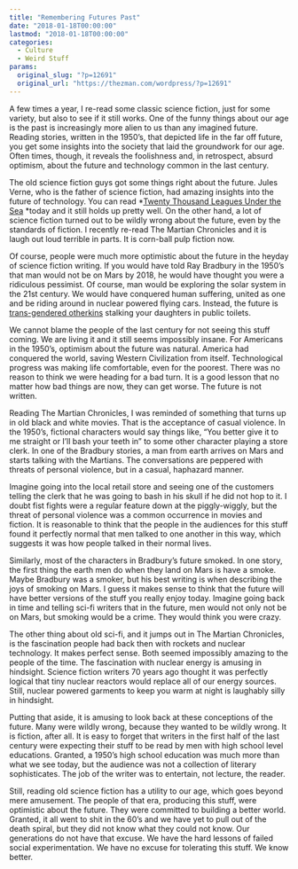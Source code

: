 ```yaml
---
title: "Remembering Futures Past"
date: "2018-01-18T00:00:00"
lastmod: "2018-01-18T00:00:00"
categories:
  - Culture
  - Weird Stuff
params:
  original_slug: "?p=12691"
  original_url: "https://thezman.com/wordpress/?p=12691"
---
```


A few times a year, I re-read some classic science fiction, just for
some variety, but also to see if it still works. One of the funny things
about our age is the past is increasingly more alien to us than any
imagined future. Reading stories, written in the 1950’s, that depicted
life in the far off future, you get some insights into the society that
laid the groundwork for our age. Often times, though, it reveals the
foolishness and, in retrospect, absurd optimism, about the future and
technology common in the last century.

The old science fiction guys got some things right about the future.
Jules Verne, who is the father of science fiction, had amazing insights
into the future of technology. You can read *[Twenty Thousand Leagues
Under the
Sea](https://en.wikipedia.org/wiki/Twenty_Thousand_Leagues_Under_the_Sea) *today
and it still holds up pretty well. On the other hand, a lot of science
fiction turned out to be wildly wrong about the future, even by the
standards of fiction. I recently re-read The Martian Chronicles and it
is laugh out loud terrible in parts. It is corn-ball pulp fiction now.

Of course, people were much more optimistic about the future in the
heyday of science fiction writing. If you would have told Ray Bradbury
in the 1950’s that man would not be on Mars by 2018, he would have
thought you were a ridiculous pessimist. Of course, man would be
exploring the solar system in the 21st century. We would have conquered
human suffering, united as one and be riding around in nuclear powered
flying cars. Instead, the future is [trans-gendered
otherkins](https://us-east-1.tchyn.io/snopes-production/uploads/2017/10/Screen-Shot-2017-10-18-at-10.15.22.jpg)
stalking your daughters in public toilets.

We cannot blame the people of the last century for not seeing this stuff
coming. We are living it and it still seems impossibly insane. For
Americans in the 1950’s, optimism about the future was natural. America
had conquered the world, saving Western Civilization from itself.
Technological progress was making life comfortable, even for the
poorest. There was no reason to think we were heading for a bad turn. It
is a good lesson that no matter how bad things are now, they can get
worse. The future is not written.

Reading The Martian Chronicles, I was reminded of something that turns
up in old black and white movies. That is the acceptance of casual
violence. In the 1950’s, fictional characters would say things like,
“You better give it to me straight or I’ll bash your teeth in” to some
other character playing a store clerk. In one of the Bradbury stories, a
man from earth arrives on Mars and starts talking with the Martians. The
conversations are peppered with threats of personal violence, but in a
casual, haphazard manner.

Imagine going into the local retail store and seeing one of the
customers telling the clerk that he was going to bash in his skull if he
did not hop to it. I doubt fist fights were a regular feature down at
the piggly-wiggly, but the threat of personal violence was a common
occurrence in movies and fiction. It is reasonable to think that the
people in the audiences for this stuff found it perfectly normal that
men talked to one another in this way, which suggests it was how people
talked in their normal lives.

Similarly, most of the characters in Bradbury’s future smoked. In one
story, the first thing the earth men do when they land on Mars is have a
smoke. Maybe Bradbury was a smoker, but his best writing is when
describing the joys of smoking on Mars. I guess it makes sense to think
that the future will have better versions of the stuff you really enjoy
today. Imagine going back in time and telling sci-fi writers that in the
future, men would not only not be on Mars, but smoking would be a crime.
They would think you were crazy.

The other thing about old sci-fi, and it jumps out in The Martian
Chronicles, is the fascination people had back then with rockets and
nuclear technology. It makes perfect sense. Both seemed impossibly
amazing to the people of the time. The fascination with nuclear energy
is amusing in hindsight. Science fiction writers 70 years ago thought it
was perfectly logical that tiny nuclear reactors would replace all of
our energy sources. Still, nuclear powered garments to keep you warm at
night is laughably silly in hindsight.

Putting that aside, it is amusing to look back at these conceptions of
the future. Many were wildly wrong, because they wanted to be wildly
wrong. It is fiction, after all. It is easy to forget that writers in
the first half of the last century were expecting their stuff to be read
by men with high school level educations. Granted, a 1950’s high school
education was much more than what we see today, but the audience was not
a collection of literary sophisticates. The job of the writer was to
entertain, not lecture, the reader.

Still, reading old science fiction has a utility to our age, which goes
beyond mere amusement. The people of that era, producing this stuff,
were optimistic about the future. They were committed to building a
better world. Granted, it all went to shit in the 60’s and we have yet
to pull out of the death spiral, but they did not know what they could
not know. Our generations do not have that excuse. We have the hard
lessons of failed social experimentation. We have no excuse for
tolerating this stuff. We know better.
